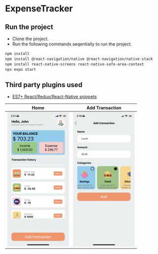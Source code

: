 # ExpenseTracker

## Run the project
- Clone the project.
- Run the following commands seqentially to run the project.
```bash
npm install
npm install @react-navigation/native @react-navigation/native-stack
npm install react-native-screens react-native-safe-area-context 
npx expo start
```

## Third party plugins used
- [ES7+ React/Redux/React-Native snippets](https://marketplace.visualstudio.com/items?itemName=dsznajder.es7-react-js-snippets)

|                              Home                               |                             Add Transaction                             |                   
| :-------------------------------------------------------------: | :-----------------------------------------------------------------: |
| <img src="assets/screenshots/Home.jpeg" width="200"> | <img src="assets/screenshots/AddTransaction.PNG" width="200"> |
